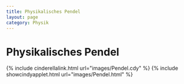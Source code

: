 ```yaml
---
title: Physikalisches Pendel
layout: page
category: Physik
---
```


# Physikalisches Pendel






{% include cinderellalink.html url="images/Pendel.cdy" %}
{% include showcindyapplet.html url="images/Pendel.html" %}

